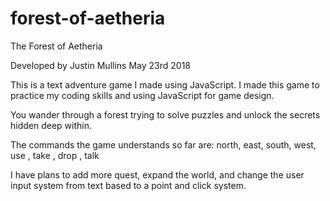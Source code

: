 # forest-of-aetheria

The Forest of Aetheria

Developed by Justin Mullins
May 23rd 2018

This is a text adventure game I made using JavaScript.
I made this game to practice my coding skills and using JavaScript for game design.



You wander through a forest trying to solve puzzles and unlock the secrets hidden deep within.

The commands the game understands so far are: north, east, south, west, use <item name>, take <item name>, drop <item name>, talk

I have plans to add more quest, expand the world, and change the user input system from text based to a point and click system.
